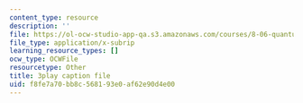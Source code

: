 ```yaml
---
content_type: resource
description: ''
file: https://ol-ocw-studio-app-qa.s3.amazonaws.com/courses/8-06-quantum-physics-iii-spring-2018/f8fe7a70bb8c568193e0af62e90d4e00_9lc7mxULRF0.vtt
file_type: application/x-subrip
learning_resource_types: []
ocw_type: OCWFile
resourcetype: Other
title: 3play caption file
uid: f8fe7a70-bb8c-5681-93e0-af62e90d4e00
---
```

